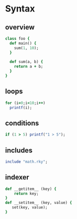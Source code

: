 Syntax
====

overview
----
```ruby
class foo {
  def main() {
    sum(1, 10);
  }
  
  def sum(a, b) {
    return a + b;
  }
}
```

loops
----
```ruby
for (i=0;i<10;i++)
  printf(i);
```

conditions
----
```ruby
if (1 > 5) printf("1 > 5");
```

includes
----
```ruby
include "math.rky";
```


indexer
----
```ruby
def __getitem__ (key) {
    return key;
}
def __setitem__ (key, value) {
   set(key, value);
}
```
